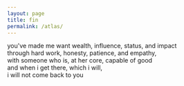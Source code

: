 ```yaml
---
layout: page
title: fin
permalink: /atlas/
---
```


you've made me want wealth, influence, status, and impact  
through hard work, honesty, patience, and empathy,  
with someone who is, at her core, capable of good  
and when i get there, which i will,  
i will not come back to you
